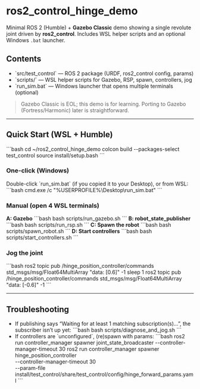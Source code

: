 # ros2_control_hinge_demo

Minimal ROS 2 (Humble) + **Gazebo Classic** demo showing a single revolute joint driven by **ros2_control**.
Includes WSL helper scripts and an optional Windows `.bat` launcher.

## Contents
- \`src/test_control\` — ROS 2 package (URDF, ros2_control config, params)
- \`scripts/\` — WSL helper scripts for Gazebo, RSP, spawn, controllers, jog
- \`run_sim.bat\` — Windows launcher that opens multiple terminals (optional)

> Gazebo Classic is EOL; this demo is for learning. Porting to Gazebo (Fortress/Harmonic) later is straightforward.

---

## Quick Start (WSL + Humble)

\`\`\`bash
cd ~/ros2_control_hinge_demo
colcon build --packages-select test_control
source install/setup.bash
\`\`\`

### One-click (Windows)
Double-click \`run_sim.bat\` (if you copied it to your Desktop), or from WSL:
\`\`\`bash
cmd.exe /c "%USERPROFILE%\\Desktop\\run_sim.bat"
\`\`\`

### Manual (open 4 WSL terminals)
**A: Gazebo**
\`\`\`bash
bash scripts/run_gazebo.sh
\`\`\`
**B: robot_state_publisher**
\`\`\`bash
bash scripts/run_rsp.sh
\`\`\`
**C: Spawn the robot**
\`\`\`bash
bash scripts/spawn_robot.sh
\`\`\`
**D: Start controllers**
\`\`\`bash
bash scripts/start_controllers.sh
\`\`\`

### Jog the joint
\`\`\`bash
ros2 topic pub /hinge_position_controller/commands std_msgs/msg/Float64MultiArray "data: [0.6]" -1
sleep 1
ros2 topic pub /hinge_position_controller/commands std_msgs/msg/Float64MultiArray "data: [-0.6]" -1
\`\`\`

---

## Troubleshooting
- If publishing says “Waiting for at least 1 matching subscription(s)…”, the subscriber isn’t up yet:
  \`\`\`bash
  bash scripts/diagnose_and_jog.sh
  \`\`\`
- If controllers are \`unconfigured\`, (re)spawn with params:
  \`\`\`bash
  ros2 run controller_manager spawner joint_state_broadcaster --controller-manager-timeout 30
  ros2 run controller_manager spawner hinge_position_controller \
    --controller-manager-timeout 30 \
    --param-file install/test_control/share/test_control/config/hinge_forward_params.yaml
  \`\`\`
